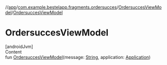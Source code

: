 //[app](../../index.md)/[com.example.bestelapp.fragments.ordersucces](../index.md)/[OrdersuccesViewModel](index.md)/[OrdersuccesViewModel](-ordersucces-view-model.md)



# OrdersuccesViewModel  
[androidJvm]  
Content  
fun [OrdersuccesViewModel](-ordersucces-view-model.md)(message: [String](https://kotlinlang.org/api/latest/jvm/stdlib/kotlin/-string/index.html), application: [Application](https://developer.android.com/reference/kotlin/android/app/Application.html))  



